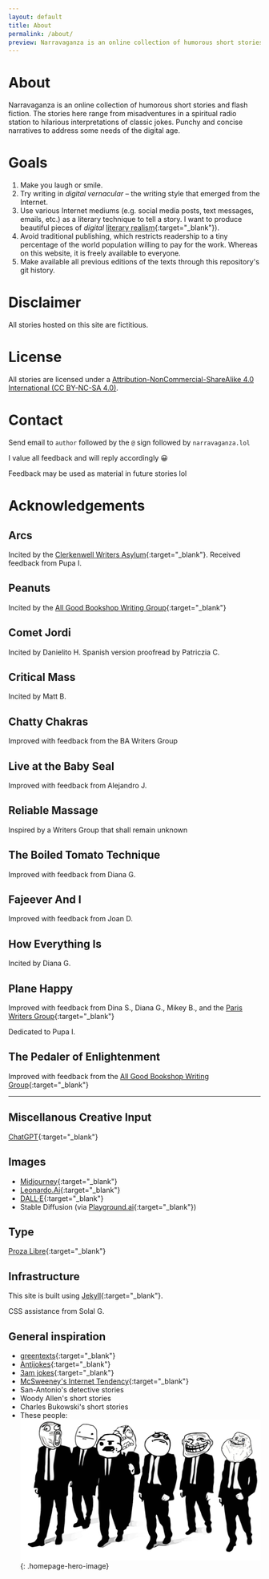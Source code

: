```yaml
---
layout: default
title: About
permalink: /about/
preview: Narravaganza is an online collection of humorous short stories and flash fiction. 
---
```


# About

Narravaganza is an online collection of humorous short stories and flash fiction. The stories here range from misadventures in a spiritual radio station to hilarious interpretations of classic jokes. Punchy and concise narratives to address some needs of the digital age.

# Goals
1. Make you laugh or smile.
1. Try writing in _digital vernacular_ – the writing style that emerged from the Internet.
1. Use various Internet mediums (e.g. social media posts, text messages, emails, etc.) as a literary technique to tell a story. I want to produce beautiful pieces of _digital_ [literary realism](https://en.wikipedia.org/wiki/Literary_realism){:target="_blank"}).
1. Avoid traditional publishing, which restricts readership to a tiny percentage of the world population willing to pay for the work. Whereas on this website, it is freely available to everyone.
1. Make available all previous editions of the texts through this repository's git history.

# Disclaimer
All stories hosted on this site are fictitious.

# License
All stories are licensed under a <a rel="license" href="https://creativecommons.org/licenses/by-nc-sa/4.0/" target="_blank">Attribution-NonCommercial-ShareAlike 4.0 International (CC BY-NC-SA 4.0)</a>.

# Contact
Send email to `author` followed by the `@` sign followed by `narravaganza.lol`

I value all feedback and will reply accordingly 😀

Feedback may be used as material in future stories lol

# Acknowledgements

## Arcs
Incited by the [Clerkenwell Writers Asylum](https://clerkenwellwritersasylum.wordpress.com/){:target="_blank"}. Received feedback from Pupa I. 

## Peanuts
Incited by the [All Good Bookshop Writing Group](https://www.meetup.com/AllGoodBookshopWriters){:target="_blank"}

## Comet Jordi
Incited by Danielito H. Spanish version proofread by Patriczia C.

## Critical Mass
Incited by Matt B.

## Chatty Chakras
Improved with feedback from the BA Writers Group

## Live at the Baby Seal
Improved with feedback from Alejandro J.

## Reliable Massage
Inspired by a Writers Group that shall remain unknown

## The Boiled Tomato Technique
Improved with feedback from Diana G.

## Fajeever And I
Improved with feedback from Joan D.

## How Everything Is
Incited by Diana G.

## Plane Happy
Improved with feedback from Dina S., Diana G., Mikey B., and the [Paris Writers Group](https://www.meetup.com/pariswriters/){:target="_blank"}

Dedicated to Pupa I.

## The Pedaler of Enlightenment
Improved with feedback from the [All Good Bookshop Writing Group](https://www.meetup.com/AllGoodBookshopWriters){:target="_blank"}

***

## Miscellanous Creative Input
[ChatGPT](https://openai.com/blog/chatgpt){:target="_blank"}

## Images
* [Midjourney](https://www.midjourney.com/){:target="_blank"}
* [Leonardo.Ai](https://leonardo.ai/){:target="_blank"}
* [DALL·E](https://openai.com/product/dall-e-2){:target="_blank"}
* Stable Diffusion (via [Playground.ai](https://playgroundai.com/){:target="_blank"})

## Type
[Proza Libre](https://bureauroffa.com/about-proza-libre){:target="_blank"}

## Infrastructure
This site is built using [Jekyll](https://jekyllrb.com/){:target="_blank"}.

CSS assistance from Solal G.

## General inspiration
* [greentexts](https://knowyourmeme.com/memes/greentext-stories){:target="_blank"}
* [Antijokes](https://www.reddit.com/r/antijokes){:target="_blank"}
* [3am jokes](https://www.reddit.com/r/3amjokes){:target="_blank"}
* [McSweeney's Internet Tendency](https://www.mcsweeneys.net/){:target="_blank"}
* San-Antonio's detective stories
* Woody Allen's short stories
* Charles Bukowski's short stories
* These people:
![the gang behind narravaganza](/assets/images/about/the-gang.png){: .homepage-hero-image}
